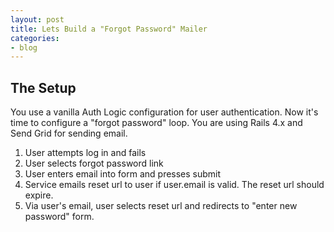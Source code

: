 ```yaml
---
layout: post
title: Lets Build a "Forgot Password" Mailer 
categories:
- blog
---
```


The Setup
---------
You use a vanilla Auth Logic configuration for user authentication. Now it's time to configure a "forgot password" loop.  You are using Rails 4.x and Send Grid for sending email. 

1. User attempts log in and fails
2. User selects forgot password link 
3. User enters email into form and presses submit
4. Service emails reset url to user if user.email is valid. The reset url should expire.
5. Via user's email, user selects reset url and redirects to "enter new password" form.



